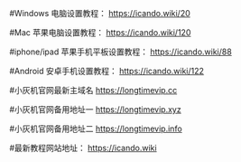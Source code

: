 
#Windows 电脑设置教程：
https://icando.wiki/20

#Mac 苹果电脑设置教程：
https://icando.wiki/120

#iphone/ipad 苹果手机平板设置教程：
https://icando.wiki/88

#Android 安卓手机设置教程：
https://icando.wiki/122




#小灰机官网最新主域名
https://longtimevip.cc

#小灰机官网备用地址一
https://longtimevip.xyz

#小灰机官网备用地址二
https://longtimevip.info


#最新教程网站地址：
https://icando.wiki
